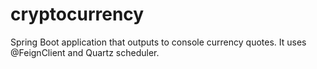 # cryptocurrency
Spring Boot application that outputs to console currency quotes. It uses @FeignClient and Quartz scheduler.
